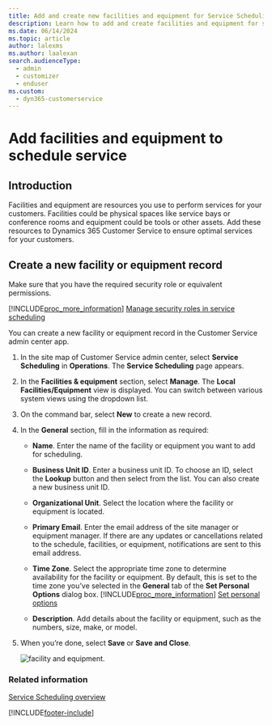 ```yaml
---
title: Add and create new facilities and equipment for Service Scheduling in Dynamics 365 Customer Service | MicrosoftDocs
description: Learn how to add and create facilities and equipment for service scheduling in Dynamics 365 Customer Service
ms.date: 06/14/2024
ms.topic: article
author: lalexms
ms.author: laalexan
search.audienceType: 
  - admin
  - customizer
  - enduser
ms.custom: 
  - dyn365-customerservice
---
```


# Add facilities and equipment to schedule service

## Introduction

Facilities and equipment are resources you use to perform services for your customers. Facilities could be physical spaces like service bays or conference rooms and equipment could be tools or other assets. Add these resources to Dynamics 365 Customer Service to ensure optimal services for your customers.  

## Create a new facility or equipment record

Make sure that you have the required security role or equivalent permissions. 

[!INCLUDE[proc_more_information](../../includes/proc-more-information.md)] [Manage security roles in service scheduling](manage-security-roles.md)

You can create a new facility or equipment record in the Customer Service admin center app.

1. In the site map of Customer Service admin center, select **Service Scheduling** in **Operations**. The **Service Scheduling** page appears.
1. In the **Facilities & equipment** section, select **Manage**.  The **Local Facilities/Equipment** view is displayed. You can switch between various system views using the dropdown list.


     
1. On the command bar, select **New** to create a new record. 
  
1.  In the **General** section, fill in the information as required:  
  
    - **Name**. Enter the name of the facility or equipment you want to add for scheduling.  
  
    - **Business Unit ID**. Enter a business unit ID. To choose an ID, select the **Lookup** button and then select from the list. You can also create a new business unit ID.
  
    - **Organizational Unit**. Select the location where the facility or equipment is located.
  
    - **Primary Email**. Enter the email address of the site manager or equipment manager. If there are any updates or cancellations related to the schedule, facilities, or equipment, notifications are sent to this email address.  
  
    - **Time Zone**. Select the appropriate time zone to determine availability for the facility or equipment. By default, this is set to the time zone you’ve selected in the **General** tab of the **Set Personal Options** dialog box. [!INCLUDE[proc_more_information](../../includes/proc-more-information.md)] [Set personal options](../../customerengagement/on-premises/basics/set-personal-options.md)  
  
    - **Description**. Add details about the facility or equipment, such as the numbers, size, make, or model.  
  
1.  When you’re done, select **Save** or **Save and Close**.  

    ![facility and equipment.](../media/facilities_equipment_1.png)
### Related information

[Service Scheduling overview](basics-service-service-scheduling.md)


[!INCLUDE[footer-include](../../includes/footer-banner.md)]
